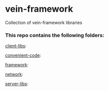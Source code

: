 # vein-framework
Collection of vein-framework libraries

### This repo contains the following folders:

[client-libs](client-libs):

[convenient-code](convenient-code):

[framework](framework):

[network](network):

[server-libs](server-libs):
